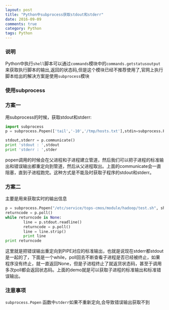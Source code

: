 ```yaml
---
layout: post
title: "Python中subprocess获取stdout和stderr"
date: 2016-09-09
comments: true
category: Python
tags: Python
---
```


### 说明

Python中执行`shell`脚本可以通过`commands`模块中的`commands.getstatusoutput`来获取执行脚本的输出,返回的状态码,但是这个模块已经不推荐使用了,官网上执行脚本给出的解决方案是使用`subprocess`模块

### 使用subprocess

### 方案一

用subprocess的时候，获取stdout和stderr:

```python
import subprocess
p = subprocess.Popen(['tail','-10','/tmp/hosts.txt'],stdin=subprocess.PIPE,stdout=subprocess.PIPE,stderr=subprocess.PIPE,shell=False)

stdout,stderr = p.communicate()
print 'stdout : ',stdout
print 'stderr : ',stder
```

popen调用的时候会在父进程和子进程建立管道，然后我们可以把子进程的标准输出和错误输出都重定向到管道，然后从父进程取出。上面的communicate会一直阻塞，直到子进程跑完。这种方式是不能及时获取子程序的stdout和stderr。

### 方案二

主要是用来获取实时的输出信息

```python
p = subprocess.Popen("/etc/service/tops-cmos/module/hadoop/test.sh", shell=True, stdout=subprocess.PIPE, stderr=subprocess.STDOUT)
returncode = p.poll()
while returncode is None:
        line = p.stdout.readline()
        returncode = p.poll()
        line = line.strip()
        print line
print returncode
```

这里就是把错误输出重定向到PIPE对应的标准输出，也就是说现在stderr都stdout是一起的了，下面是一个while，poll回去不断查看子进程是否已经被终止，如果程序没有终止，就一直返回None，但是子进程终止了就返货状态码，甚至于调用多次poll都会返回状态码。上面的demo就是可以获取子进程的标准输出和标准错误输出。

### 注意事项

`subprocess.Popen` 函数中`stderr`如果不重新定向,会导致错误输出获取不到

